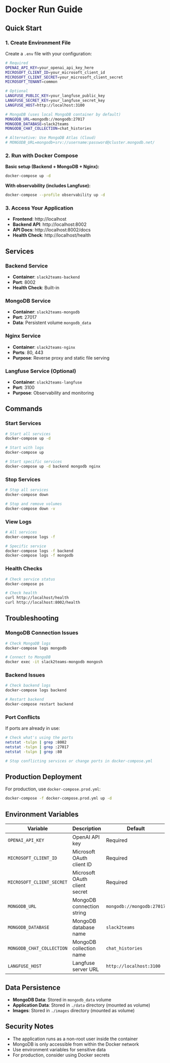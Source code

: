 # Docker Run Guide

## Quick Start

### 1. Create Environment File
Create a `.env` file with your configuration:

```bash
# Required
OPENAI_API_KEY=your_openai_api_key_here
MICROSOFT_CLIENT_ID=your_microsoft_client_id
MICROSOFT_CLIENT_SECRET=your_microsoft_client_secret
MICROSOFT_TENANT=common

# Optional
LANGFUSE_PUBLIC_KEY=your_langfuse_public_key
LANGFUSE_SECRET_KEY=your_langfuse_secret_key
LANGFUSE_HOST=http://localhost:3100

# MongoDB (uses local MongoDB container by default)
MONGODB_URL=mongodb://mongodb:27017
MONGODB_DATABASE=slack2teams
MONGODB_CHAT_COLLECTION=chat_histories

# Alternative: Use MongoDB Atlas (Cloud)
# MONGODB_URL=mongodb+srv://username:password@cluster.mongodb.net/
```

### 2. Run with Docker Compose

**Basic setup (Backend + MongoDB + Nginx):**
```bash
docker-compose up -d
```

**With observability (includes Langfuse):**
```bash
docker-compose --profile observability up -d
```

### 3. Access Your Application

- **Frontend**: http://localhost
- **Backend API**: http://localhost:8002
- **API Docs**: http://localhost:8002/docs
- **Health Check**: http://localhost/health

## Services

### Backend Service
- **Container**: `slack2teams-backend`
- **Port**: 8002
- **Health Check**: Built-in

### MongoDB Service
- **Container**: `slack2teams-mongodb`
- **Port**: 27017
- **Data**: Persistent volume `mongodb_data`

### Nginx Service
- **Container**: `slack2teams-nginx`
- **Ports**: 80, 443
- **Purpose**: Reverse proxy and static file serving

### Langfuse Service (Optional)
- **Container**: `slack2teams-langfuse`
- **Port**: 3100
- **Purpose**: Observability and monitoring

## Commands

### Start Services
```bash
# Start all services
docker-compose up -d

# Start with logs
docker-compose up

# Start specific services
docker-compose up -d backend mongodb nginx
```

### Stop Services
```bash
# Stop all services
docker-compose down

# Stop and remove volumes
docker-compose down -v
```

### View Logs
```bash
# All services
docker-compose logs -f

# Specific service
docker-compose logs -f backend
docker-compose logs -f mongodb
```

### Health Checks
```bash
# Check service status
docker-compose ps

# Check health
curl http://localhost/health
curl http://localhost:8002/health
```

## Troubleshooting

### MongoDB Connection Issues
```bash
# Check MongoDB logs
docker-compose logs mongodb

# Connect to MongoDB
docker exec -it slack2teams-mongodb mongosh
```

### Backend Issues
```bash
# Check backend logs
docker-compose logs backend

# Restart backend
docker-compose restart backend
```

### Port Conflicts
If ports are already in use:
```bash
# Check what's using the ports
netstat -tulpn | grep :8002
netstat -tulpn | grep :27017
netstat -tulpn | grep :80

# Stop conflicting services or change ports in docker-compose.yml
```

## Production Deployment

For production, use `docker-compose.prod.yml`:

```bash
docker-compose -f docker-compose.prod.yml up -d
```

## Environment Variables

| Variable | Description | Default |
|----------|-------------|---------|
| `OPENAI_API_KEY` | OpenAI API key | Required |
| `MICROSOFT_CLIENT_ID` | Microsoft OAuth client ID | Required |
| `MICROSOFT_CLIENT_SECRET` | Microsoft OAuth client secret | Required |
| `MONGODB_URL` | MongoDB connection string | `mongodb://mongodb:27017` |
| `MONGODB_DATABASE` | MongoDB database name | `slack2teams` |
| `MONGODB_CHAT_COLLECTION` | MongoDB collection name | `chat_histories` |
| `LANGFUSE_HOST` | Langfuse server URL | `http://localhost:3100` |

## Data Persistence

- **MongoDB Data**: Stored in `mongodb_data` volume
- **Application Data**: Stored in `./data` directory (mounted as volume)
- **Images**: Stored in `./images` directory (mounted as volume)

## Security Notes

- The application runs as a non-root user inside the container
- MongoDB is only accessible from within the Docker network
- Use environment variables for sensitive data
- For production, consider using Docker secrets
